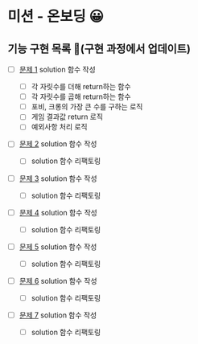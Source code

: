 # 미션 - 온보딩 😀

## 기능 구현 목록 🎯(구현 과정에서 업데이트)

- [ ] [문제 1](docs/PROBLEM1.md) solution 함수 작성

  - [ ] 각 자릿수를 더해 return하는 함수
  - [ ] 각 자릿수를 곱해 return하는 함수
  - [ ] 포비, 크롱의 가장 큰 수를 구하는 로직
  - [ ] 게임 결과값 return 로직
  - [ ] 예외사항 처리 로직

- [ ] [문제 2](docs/PROBLEM2.md) solution 함수 작성

  - [ ] solution 함수 리팩토링

- [ ] [문제 3](docs/PROBLEM3.md) solution 함수 작성

  - [ ] solution 함수 리팩토링

- [ ] [문제 4](docs/PROBLEM4.md) solution 함수 작성

  - [ ] solution 함수 리팩토링

- [ ] [문제 5](docs/PROBLEM5.md) solution 함수 작성

  - [ ] solution 함수 리팩토링

- [ ] [문제 6](docs/PROBLEM6.md) solution 함수 작성

  - [ ] solution 함수 리팩토링

- [ ] [문제 7](docs/PROBLEM7.md) solution 함수 작성

  - [ ] solution 함수 리팩토링
